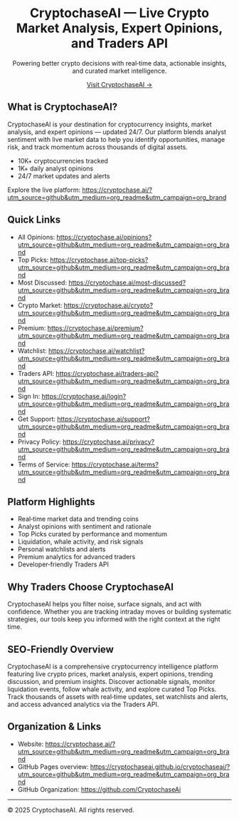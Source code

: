 <div align="center">

# CryptochaseAI — Live Crypto Market Analysis, Expert Opinions, and Traders API

Powering better crypto decisions with real‑time data, actionable insights, and curated market intelligence.

[Visit CryptochaseAI →](https://cryptochase.ai/?utm_source=github&utm_medium=org_readme&utm_campaign=org_brand)

</div>

## What is CryptochaseAI?

CryptochaseAI is your destination for cryptocurrency insights, market analysis, and expert opinions — updated 24/7. Our platform blends analyst sentiment with live market data to help you identify opportunities, manage risk, and track momentum across thousands of digital assets.

- 10K+ cryptocurrencies tracked
- 1K+ daily analyst opinions
- 24/7 market updates and alerts

Explore the live platform: https://cryptochase.ai/?utm_source=github&utm_medium=org_readme&utm_campaign=org_brand

## Quick Links

- All Opinions: https://cryptochase.ai/opinions?utm_source=github&utm_medium=org_readme&utm_campaign=org_brand
- Top Picks: https://cryptochase.ai/top-picks?utm_source=github&utm_medium=org_readme&utm_campaign=org_brand
- Most Discussed: https://cryptochase.ai/most-discussed?utm_source=github&utm_medium=org_readme&utm_campaign=org_brand
- Crypto Market: https://cryptochase.ai/crypto?utm_source=github&utm_medium=org_readme&utm_campaign=org_brand
- Premium: https://cryptochase.ai/premium?utm_source=github&utm_medium=org_readme&utm_campaign=org_brand
- Watchlist: https://cryptochase.ai/watchlist?utm_source=github&utm_medium=org_readme&utm_campaign=org_brand
- Traders API: https://cryptochase.ai/traders-api?utm_source=github&utm_medium=org_readme&utm_campaign=org_brand
- Sign In: https://cryptochase.ai/login?utm_source=github&utm_medium=org_readme&utm_campaign=org_brand
- Get Support: https://cryptochase.ai/support?utm_source=github&utm_medium=org_readme&utm_campaign=org_brand
- Privacy Policy: https://cryptochase.ai/privacy?utm_source=github&utm_medium=org_readme&utm_campaign=org_brand
- Terms of Service: https://cryptochase.ai/terms?utm_source=github&utm_medium=org_readme&utm_campaign=org_brand

## Platform Highlights

- Real‑time market data and trending coins
- Analyst opinions with sentiment and rationale
- Top Picks curated by performance and momentum
- Liquidation, whale activity, and risk signals
- Personal watchlists and alerts
- Premium analytics for advanced traders
- Developer‑friendly Traders API

## Why Traders Choose CryptochaseAI

CryptochaseAI helps you filter noise, surface signals, and act with confidence. Whether you are tracking intraday moves or building systematic strategies, our tools keep you informed with the right context at the right time.

## SEO‑Friendly Overview

CryptochaseAI is a comprehensive cryptocurrency intelligence platform featuring live crypto prices, market analysis, expert opinions, trending discussion, and premium insights. Discover actionable signals, monitor liquidation events, follow whale activity, and explore curated Top Picks. Track thousands of assets with real‑time updates, set watchlists and alerts, and access advanced analytics via the Traders API.

## Organization & Links

- Website: https://cryptochase.ai/?utm_source=github&utm_medium=org_readme&utm_campaign=org_brand
- GitHub Pages overview: https://cryptochaseai.github.io/cryptochaseai/?utm_source=github&utm_medium=org_readme&utm_campaign=org_brand
- GitHub Organization: https://github.com/CryptochaseAi

---

© 2025 CryptochaseAI. All rights reserved.


